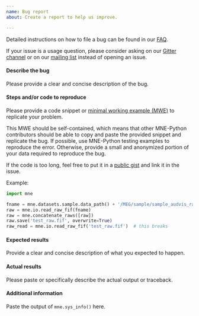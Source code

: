 ```yaml
---
name: Bug report
about: Create a report to help us improve.

---
```


Detailed instructions on how to file a bug can be found in our [FAQ](https://martinos.org/mne/stable/faq.html#i-think-i-found-a-bug-what-do-i-do).

If your issue is a usage question, please consider asking on our [Gitter channel](https://gitter.im/mne-tools/mne-python) or on our [mailing list](https://mail.nmr.mgh.harvard.edu/mailman/listinfo/mne_analysis) instead of opening an issue.


#### Describe the bug
Please provide a clear and concise description of the bug.


#### Steps and/or code to reproduce
Please provide a code snippet or [minimal working example (MWE)](https://en.wikipedia.org/wiki/Minimal_Working_Example)
to replicate your problem.

This MWE should be self-contained, which means that other MNE-Python contributors
should be able to copy and paste the provided snippet and replicate the bug.
If possible, use MNE-Python testing examples to reproduce the error. Otherwise,
provide a small and anonymized portion of your data required to reproduce the bug.

If the code is too long, feel free to put it in a [public gist](https://gist.github.com) and link
it in the issue.

Example:

```Python
import mne

fname = mne.datasets.sample.data_path() + '/MEG/sample/sample_audvis_raw.fif'
raw = mne.io.read_raw_fif(fname)
raw = mne.concatenate_raws([raw])
raw.save('test_raw.fif', overwrite=True)
raw_read = mne.io.read_raw_fif('test_raw.fif')  # this breaks
```


#### Expected results
Provide a clear and concise description of what you expected to happen.


#### Actual results
Please paste or specifically describe the actual output or traceback.


#### Additional information
Paste the output of `mne.sys_info()` here.

